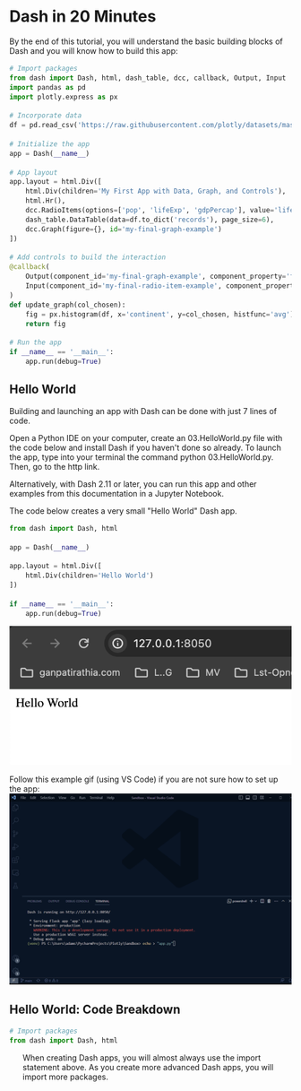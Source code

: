 # Dash in 20 Minutes

By the end of this tutorial, you will understand the basic building blocks of Dash and you will know how to build this app:

```python :
# Import packages
from dash import Dash, html, dash_table, dcc, callback, Output, Input
import pandas as pd
import plotly.express as px

# Incorporate data
df = pd.read_csv('https://raw.githubusercontent.com/plotly/datasets/master/gapminder2007.csv')

# Initialize the app
app = Dash(__name__)

# App layout
app.layout = html.Div([
    html.Div(children='My First App with Data, Graph, and Controls'),
    html.Hr(),
    dcc.RadioItems(options=['pop', 'lifeExp', 'gdpPercap'], value='lifeExp', id='my-final-radio-item-example'),
    dash_table.DataTable(data=df.to_dict('records'), page_size=6),
    dcc.Graph(figure={}, id='my-final-graph-example')
])

# Add controls to build the interaction
@callback(
    Output(component_id='my-final-graph-example', component_property='figure'),
    Input(component_id='my-final-radio-item-example', component_property='value')
)
def update_graph(col_chosen):
    fig = px.histogram(df, x='continent', y=col_chosen, histfunc='avg')
    return fig

# Run the app
if __name__ == '__main__':
    app.run(debug=True)
```

## Hello World

Building and launching an app with Dash can be done with just 7 lines of code.

Open a Python IDE on your computer, create an 03.HelloWorld.py file with the code below and install Dash if you haven't done so already. To launch the app, type into your terminal the command python 03.HelloWorld.py. Then, go to the http link.

Alternatively, with Dash 2.11 or later, you can run this app and other examples from this documentation in a Jupyter Notebook.

The code below creates a very small "Hello World" Dash app.

```python :
from dash import Dash, html

app = Dash(__name__)

app.layout = html.Div([
    html.Div(children='Hello World')
])

if __name__ == '__main__':
    app.run(debug=True)
```
<!--Output  -->
<img src="/01.QuickStart/img/2.png">

Follow this example gif (using VS Code) if you are not sure how to set up the app:
<img src="/01.QuickStart/img/3.dash-in-20-tutorial.gif">

## Hello World: Code Breakdown

```python :
# Import packages
from dash import Dash, html
```
<ul>
When creating Dash apps, you will almost always use the import statement above. As you create more advanced Dash apps, you will import more packages.
</ul>